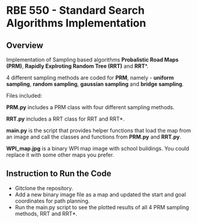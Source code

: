 # RBE 550 - Standard Search Algorithms Implementation

## Overview

Implementation of Sampling based algorithms **Probalistic Road Maps (PRM)**, **Rapidly Explroting Random Tree (RRT)** and **RRT***. 

4 different sampling methods are coded for **PRM**, namely - **uniform sampling**, **random sampling**, **gaussian sampling** and **bridge sampling**.


Files included:

**PRM.py** includes a PRM class with four different sampling methods.

**RRT.py** includes a RRT class for RRT and RRT*.

**main.py** is the script that provides helper functions that load the map from an image and call the classes and functions from **PRM.py** and **RRT.py**.

**WPI_map.jpg** is a binary WPI map image with school buildings. You could replace it with some other maps you prefer.

## Instruction to Run the Code 
- Gitclone the repository.
- Add a new binary image file as a map and updated the start and goal coordinates for path planning.
- Run the main.py script to see the plotted results of all 4 PRM sampling methods, RRT and RRT*.

